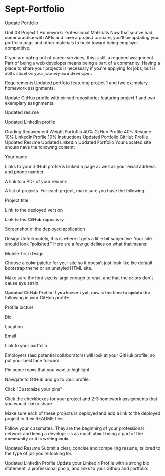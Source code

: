 # Sept-Portfolio
Update Portfolio


Unit 08 Project 1 Homework: Professional Materials
Now that you've had some practice with APIs and have a project to share, you'll be updating your portfolio page and other materials to build toward being employer competitive.

If you are opting out of career services, this is still a required assignment. Part of being a web developer means being a part of a community. Having a place to share your projects is necessary if you're applying for jobs, but is still critical on your journey as a developer.

Requirements
Updated portfolio featuring project 1 and two exemplary homework assignments.

Update GitHub profile with pinned repositories featuring project 1 and two exemplary assignments.

Updated resume

Updated LinkedIn profile

Grading
Requirement	Weight
Portoflio	40%
GitHub Profile	40%
Resume	10%
LinkedIn Profile	10%
Instructions
Updated Portfolio
GitHub Profile
Updated Resume
Updated LinkedIn
Updated Portfolio
Your updated site should have the following content:

Your name

Links to your GitHub profile & LinkedIn page as well as your email address and phone number

A link to a PDF of your resume

A list of projects. For each project, make sure you have the following:

Project title

Link to the deployed version

Link to the GitHub repository

Screenshot of the deployed application

Design
Unfortunately, this is where it gets a little bit subjective. Your site should look "polished." Here are a few guidelines on what that means:

Mobile-first design

Choose a color palette for your site so it doesn't just look like the default bootstrap theme or an unstyled HTML site.

Make sure the font size is large enough to read, and that the colors don't cause eye strain.

Updated GitHub Profile
If you haven't yet, now is the time to update the following in your GitHub profile:

Profile picture

Bio

Location

Email

Link to your portfolio

Employers (and potential collaborators) will look at your GitHub profile, so put your best face forward.

Pin some repos that you want to highlight

Navigate to GitHub and go to your profile.

Click "Customize your pins"

Click the checkboxes for your project and 2-3 homework assignments that you would like to share

Make sure each of these projects is deployed and add a link to the deployed project in their README files

Follow your classmates. They are the beginning of your professional network and being a developer is as much about being a part of the community as it is writing code.

Updated Resume
Submit a clear, concise and compelling resume, tailored to the type of job you’re looking for.

Updated LinkedIn Profile
Update your LinkedIn Profile with a strong bio statement, a professional photo, and links to your Github and portfolio.


